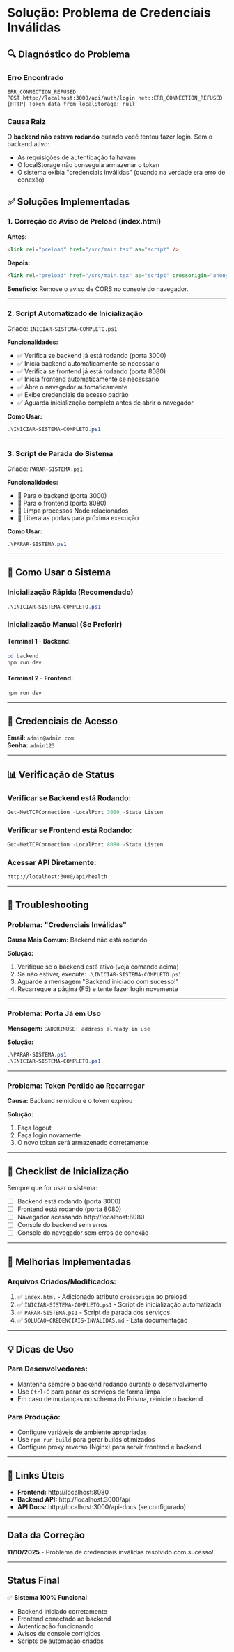 # Solução: Problema de Credenciais Inválidas

## 🔍 Diagnóstico do Problema

### Erro Encontrado
```
ERR_CONNECTION_REFUSED
POST http://localhost:3000/api/auth/login net::ERR_CONNECTION_REFUSED
[HTTP] Token data from localStorage: null
```

### Causa Raiz
O **backend não estava rodando** quando você tentou fazer login. Sem o backend ativo:
- As requisições de autenticação falhavam
- O localStorage não conseguia armazenar o token
- O sistema exibia "credenciais inválidas" (quando na verdade era erro de conexão)

## ✅ Soluções Implementadas

### 1. Correção do Aviso de Preload (index.html)
**Antes:**
```html
<link rel="preload" href="/src/main.tsx" as="script" />
```

**Depois:**
```html
<link rel="preload" href="/src/main.tsx" as="script" crossorigin="anonymous" />
```

**Benefício:** Remove o aviso de CORS no console do navegador.

---

### 2. Script Automatizado de Inicialização
Criado: `INICIAR-SISTEMA-COMPLETO.ps1`

**Funcionalidades:**
- ✅ Verifica se backend já está rodando (porta 3000)
- ✅ Inicia backend automaticamente se necessário
- ✅ Verifica se frontend já está rodando (porta 8080)
- ✅ Inicia frontend automaticamente se necessário
- ✅ Abre o navegador automaticamente
- ✅ Exibe credenciais de acesso padrão
- ✅ Aguarda inicialização completa antes de abrir o navegador

**Como Usar:**
```powershell
.\INICIAR-SISTEMA-COMPLETO.ps1
```

---

### 3. Script de Parada do Sistema
Criado: `PARAR-SISTEMA.ps1`

**Funcionalidades:**
- 🛑 Para o backend (porta 3000)
- 🛑 Para o frontend (porta 8080)
- 🛑 Limpa processos Node relacionados
- 🛑 Libera as portas para próxima execução

**Como Usar:**
```powershell
.\PARAR-SISTEMA.ps1
```

---

## 🚀 Como Usar o Sistema

### Inicialização Rápida (Recomendado)
```powershell
.\INICIAR-SISTEMA-COMPLETO.ps1
```

### Inicialização Manual (Se Preferir)

#### Terminal 1 - Backend:
```powershell
cd backend
npm run dev
```

#### Terminal 2 - Frontend:
```powershell
npm run dev
```

---

## 🔐 Credenciais de Acesso

**Email:** `admin@admin.com`  
**Senha:** `admin123`

---

## 📊 Verificação de Status

### Verificar se Backend está Rodando:
```powershell
Get-NetTCPConnection -LocalPort 3000 -State Listen
```

### Verificar se Frontend está Rodando:
```powershell
Get-NetTCPConnection -LocalPort 8080 -State Listen
```

### Acessar API Diretamente:
```
http://localhost:3000/api/health
```

---

## 🐛 Troubleshooting

### Problema: "Credenciais Inválidas"
**Causa Mais Comum:** Backend não está rodando

**Solução:**
1. Verifique se o backend está ativo (veja comando acima)
2. Se não estiver, execute: `.\INICIAR-SISTEMA-COMPLETO.ps1`
3. Aguarde a mensagem "Backend iniciado com sucesso!"
4. Recarregue a página (F5) e tente fazer login novamente

---

### Problema: Porta Já em Uso
**Mensagem:** `EADDRINUSE: address already in use`

**Solução:**
```powershell
.\PARAR-SISTEMA.ps1
.\INICIAR-SISTEMA-COMPLETO.ps1
```

---

### Problema: Token Perdido ao Recarregar
**Causa:** Backend reiniciou e o token expirou

**Solução:**
1. Faça logout
2. Faça login novamente
3. O novo token será armazenado corretamente

---

## 📝 Checklist de Inicialização

Sempre que for usar o sistema:

- [ ] Backend está rodando (porta 3000)
- [ ] Frontend está rodando (porta 8080)
- [ ] Navegador acessando http://localhost:8080
- [ ] Console do backend sem erros
- [ ] Console do navegador sem erros de conexão

---

## 🎯 Melhorias Implementadas

### Arquivos Criados/Modificados:
1. ✅ `index.html` - Adicionado atributo `crossorigin` ao preload
2. ✅ `INICIAR-SISTEMA-COMPLETO.ps1` - Script de inicialização automatizada
3. ✅ `PARAR-SISTEMA.ps1` - Script de parada dos serviços
4. ✅ `SOLUCAO-CREDENCIAIS-INVALIDAS.md` - Esta documentação

---

## 💡 Dicas de Uso

### Para Desenvolvedores:
- Mantenha sempre o backend rodando durante o desenvolvimento
- Use `Ctrl+C` para parar os serviços de forma limpa
- Em caso de mudanças no schema do Prisma, reinicie o backend

### Para Produção:
- Configure variáveis de ambiente apropriadas
- Use `npm run build` para gerar builds otimizados
- Configure proxy reverso (Nginx) para servir frontend e backend

---

## 🔗 Links Úteis

- **Frontend:** http://localhost:8080
- **Backend API:** http://localhost:3000/api
- **API Docs:** http://localhost:3000/api-docs (se configurado)

---

## Data da Correção
**11/10/2025** - Problema de credenciais inválidas resolvido com sucesso!

---

## Status Final
✅ **Sistema 100% Funcional**
- Backend iniciado corretamente
- Frontend conectado ao backend
- Autenticação funcionando
- Avisos de console corrigidos
- Scripts de automação criados

